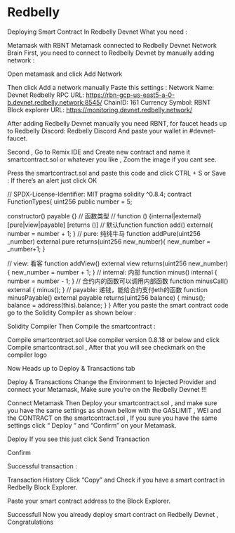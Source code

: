 # Redbelly
Deploying Smart Contract In Redbelly Devnet
What you need :

Metamask with RBNT
Metamask connected to Redbelly Devnet Network
Brain
First, you need to connect to Redbelly Devnet by manually adding network :

Open metamask and click Add Network

Then click Add a network manually
Paste this settings :
Network Name: Devnet Redbelly
RPC URL: https://rbn-gcp-us-east5-a-0-b.devnet.redbelly.network:8545/
ChainID: 161
Currency Symbol: RBNT
Block explorer URL: https://monitoring.devnet.redbelly.network/

After adding Redbelly Devnet manually you need RBNT, for faucet heads up to Redbelly Discord: Redbelly Discord
And paste your wallet in #devnet-faucet.

Second , Go to Remix IDE and Create new contract and name it smartcontract.sol or whatever you like , Zoom the image if you cant see.


Press the smartcontract.sol and paste this code and click CTRL + S or Save :
If there’s an alert just click OK

// SPDX-License-Identifier: MIT
pragma solidity ^0.8.4;
contract FunctionTypes{
 uint256 public number = 5;
 
 constructor() payable {}
 // 函数类型
 // function (<parameter types>) {internal|external} [pure|view|payable] [returns (<return types>)]
 // 默认function
 function add() external{
 number = number + 1;
 }
 // pure: 纯纯牛马
 function addPure(uint256 _number) external pure returns(uint256 new_number){
 new_number = _number+1;
 }
 
 // view: 看客
 function addView() external view returns(uint256 new_number) {
 new_number = number + 1;
 }
 // internal: 内部
 function minus() internal {
 number = number - 1;
 }
 // 合约内的函数可以调用内部函数
 function minusCall() external {
 minus();
 }
 // payable: 递钱，能给合约支付eth的函数
 function minusPayable() external payable returns(uint256 balance) {
 minus(); 
 balance = address(this).balance;
 }
}
After you paste the smart contract code go to the Solidity Compiler as shown below :


Solidity Compiler
Then Compile the smartcontract :


Compile smartcontract.sol
Use compiler version 0.8.18 or below and click Compile smartcontract.sol , After that you will see checkmark on the compiler logo

Now Heads up to Deploy & Transactions tab


Deploy & Transactions
Change the Environment to Injected Provider and connect your Metamask, Make sure you’re on the Redbelly Devnet !!!


Connect Metamask
Then Deploy your smartcontract.sol , and make sure you have the same settings as shown bellow with the GASLIMIT , WEI and the CONTRACT on the smartcontract.sol , If you sure you have the same settings click “ Deploy “ and “Confirm” on your Metamask.


Deploy
If you see this just click Send Transaction


Confirm


Successful transaction :


Transaction History
Click “Copy” and Check if you have a smart contract in Redbelly Block Explorer.


Paste your smart contract address to the Block Explorer.


Successfull
Now you already deploy smart contract on Redbelly Devnet , Congratulations
